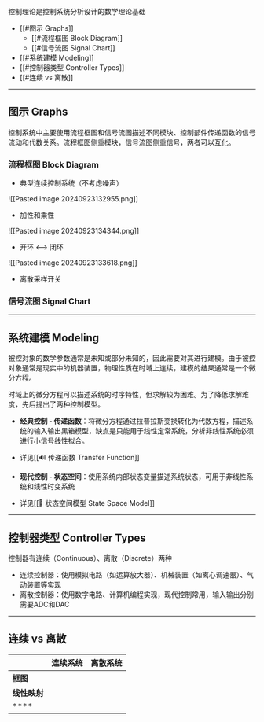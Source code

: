 控制理论是控制系统分析设计的数学理论基础

+ [[#图示 Graphs]]
	+ [[#流程框图 Block Diagram]]
	+ [[#信号流图 Signal Chart]]
+ [[#系统建模 Modeling]]
+ [[#控制器类型 Controller Types]]
+ [[#连续 vs 离散]]

---
## 图示 Graphs

控制系统中主要使用流程框图和信号流图描述不同模块、控制部件传递函数的信号流动和代数关系。流程框图侧重模块，信号流图侧重信号，两者可以互化。

### 流程框图 Block Diagram

+ 典型连续控制系统（不考虑噪声）

![[Pasted image 20240923132955.png]]

+ 加性和乘性

![[Pasted image 20240923134344.png]]

+ 开环 <--> 闭环

![[Pasted image 20240923133618.png]]


+ 离散采样开关



### 信号流图 Signal Chart





---
## 系统建模 Modeling

被控对象的数学参数通常是未知或部分未知的，因此需要对其进行建模。由于被控对象通常是现实中的机器装置，物理性质在时域上连续，建模的结果通常是一个微分方程。

时域上的微分方程可以描述系统的时序特性，但求解较为困难。为了降低求解难度，先后提出了两种控制模型。

+ **经典控制 - 传递函数**：将微分方程通过拉普拉斯变换转化为代数方程，描述系统的输入输出黑箱模型，缺点是只能用于线性定常系统，分析非线性系统必须进行小信号线性拟合。
+ 详见[[🔊 传递函数 Transfer Function]]

+ **现代控制 - 状态空间**：使用系统内部状态变量描述系统状态，可用于非线性系统和线性时变系统
+ 详见[[🥽 状态空间模型 State Space Model]]


---
## 控制器类型 Controller Types

控制器有连续（Continuous）、离散（Discrete）两种

+ 连续控制器：使用模拟电路（如运算放大器）、机械装置（如离心调速器）、气动装置等实现
+ 离散控制器：使用数字电路、计算机编程实现，现代控制常用，输入输出分别需要ADC和DAC

---
## 连续 vs 离散 

|          | 连续系统 | 离散系统 |
| -------- | ---- | ---- |
| **框图**   |      |      |
| **线性映射** |      |      |
| ****     |      |      |
